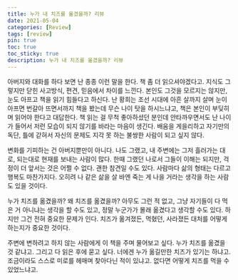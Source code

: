 ```yaml
---
title: 누가 내 치즈를 옮겼을까? 리뷰
date: 2021-05-04
categories: [Review]
tags: [review]
pin: true
toc: true
toc_sticky: true
description: 누가 내 치즈를 옮겼을까? 리뷰
---
```


아버지와 대화를 하다 보면 난 종종 이런 말을 한다. 책 좀 더 읽으셔야겠다고. 지식도 그렇지만 닫힌 사고방식, 편견, 믿음에서 차이를 느낀다. 본인도 그것을 모르지는 않지만, 눈도 아프고 책을 읽기 힘들다고 하신다. 난 황희는 조선 시대에 아흔 살까지 살며 눈이 아프면 번갈아 뜨면서까지 책을 봤는데 무슨 나이 탓을 하시느냐고, 책은 본인이 부딪히며 읽어야 한다고 대답한다. 책 읽는 걸 무척 좋아하셨던 분인데 안타까우면서도 난 나이가 들어서 저런 모습이 되지 않기를 바라는 마음이 생긴다. 배움을 게을리하고 자기만의 독단, 틀에 갇혀서 자신의 문제도 지각 못 하는 불쌍한 사람이 되고 싶지 않다.

변화를 기피하는 건 아버지뿐만이 아니다. 나도 그랬고, 내 주변에는 그저 흘러가는 대로, 되는대로 현재를 보내는 사람이 많다. 한때 그랬던 나로서 그들이 이해는 되지만, 걱정이 더 앞서는 것은 어쩔 수 없다. 괜한 참견일 수도 있다. 사람마다 삶의 형태는 다르고 행복도 마찬가지다. 오히려 나 같은 삶을 살 바엔 죽는 게 나을 거라는 생각을 하는 사람도 있을 것이다.

누가 치즈를 옮겼을까? 왜 치즈를 옮겼을까? 아무도 그런 적 없고, 그냥 자기들이 다 먹은 거 아니냐는 생각을 할 수도 있고, 정말 누군가가 몰래 옮겼다고 생각할 수도 있다. 하지만 그건 전혀 중요한 문제가 인다. 치즈가 옮겨졌든, 먹혔던, 사라졌든 대처를 어떻게 하는지가 중요한 것이다.

주변에 변하려고 하지 않는 사람에게 이 책을 주며 물어보고 싶다. 누가 치즈를 옮겼을 것 같냐고. 그리고 다 읽은 후에 묻고 싶다. 너에겐 누가 옮길만한 치즈가 있기는 하냐고. 조금이라도 스스로 미로를 헤매며 찾아다닌 적이 있냐고. 없다면 어떻게 치즈를 먹을 수 있었느냐고.
